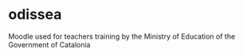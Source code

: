 odissea
=======

Moodle used for teachers training by the Ministry of Education of the Government of Catalonia 